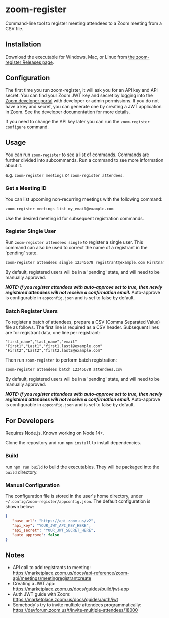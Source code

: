 # zoom-register

Command-line tool to register meeting attendees to a Zoom meeting from a CSV file.

## Installation

Download the executable for Windows, Mac, or Linux from [the zoom-register Releases page](https://github.com/bdwong/zoom-register/releases).

## Configuration

The first time you run zoom-register, it will ask you for an API key and API secret. You can find your Zoom JWT key and secret by logging into the [Zoom developer portal](https://developers.zoom.us/) with developer or admin permissions. If you do not have a key and secret, you can generate one by creating a JWT application in Zoom. See the developer documentation for more details.

If you need to change the API key later you can run the `zoom-register configure` command.

## Usage

You can run `zoom-register` to see a list of commands. Commands are further divided into subcommands. Run a command to see more information about it.

e.g. `zoom-register meetings` or `zoom-register attendees`.

### Get a Meeting ID

You can list upcoming non-recurring meetings with the following command:

```sh
zoom-register meetings list my_email@example.com
```

Use the desired meeting id for subsequent registration commands.

### Register Single User

Run `zoom-register attendees single` to register a single user. This command can also be used to correct the name of a registrant in the 'pending' state.

```sh
zoom-register attendees single 12345678 registrant@example.com Firstname Lastname
```

By default, registered users will be in a 'pending' state, and will need to be manually approved.

***NOTE: If you register attendees with auto-approve set to true, then newly registered attendees will not receive a confirmation email.*** Auto-approve is configurable in `appconfig.json` and is set to false by default.



### Batch Register Users

To register a batch of attendees, prepare a CSV (Comma Separated Value) file as follows. The first line is required as a CSV header. Subsequent lines are for registrant data, one line per registrant:

```csv
"first_name","last_name","email"
"First1","Last1","first1.last1@example.com"
"First2","Last2","first2.last2@example.com"
```

Then run `zoom-register` to perform batch registration:

```sh
zoom-register attendees batch 12345678 attendees.csv
```

By default, registered users will be in a 'pending' state, and will need to be manually approved.

***NOTE: If you register attendees with auto-approve set to true, then newly registered attendees will not receive a confirmation email.*** Auto-approve is configurable in `appconfig.json` and is set to false by default.

## For Developers

Requires Node.js. Known working on Node 14+.

Clone the repository and run `npm install` to install dependencies.

### Build

run `npm run build` to build the executables. They will be packaged into the `build` directory.

### Manual Configuration

The configuration file is stored in the user's home directory, under `~/.config/zoom-register/appconfig.json`.
The default configuration is shown below:

```json
{
   "base_url": "https://api.zoom.us/v2",
   "api_key": "YOUR_JWT_API_KEY_HERE",
   "api_secret": "YOUR_JWT_SECRET_HERE",
   "auto_approve": false
}
```
## Notes

- API call to add registrants to meeting: https://marketplace.zoom.us/docs/api-reference/zoom-api/meetings/meetingregistrantcreate
- Creating a JWT app: https://marketplace.zoom.us/docs/guides/build/jwt-app
- Auth JWT guide with Zoom: https://marketplace.zoom.us/docs/guides/auth/jwt
- Somebody's try to invite multiple attendees programmatically: https://devforum.zoom.us/t/invite-multiple-attendees/18000
